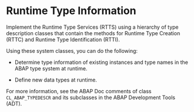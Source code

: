 <!-- loio5e8e6b12823e44b8bcb7c2c1c3345be9 -->

# Runtime Type Information

Implement the Runtime Type Services \(RTTS\) using a hierarchy of type description classes that contain the methods for Runtime Type Creation \(RTTC\) and Runtime Type Identification \(RTTI\).

Using these system classes, you can do the following:

-   Determine type information of existing instances and type names in the ABAP type system at runtime.

-   Define new data types at runtime.


For more information, see the ABAP Doc comments of class `CL_ABAP_TYPEDESCR` and its subclasses in the ABAP Development Tools \(ADT\).

